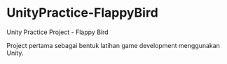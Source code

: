 # UnityPractice-FlappyBird
Unity Practice Project - Flappy Bird

Project pertama sebagai bentuk latihan game development menggunakan Unity.
